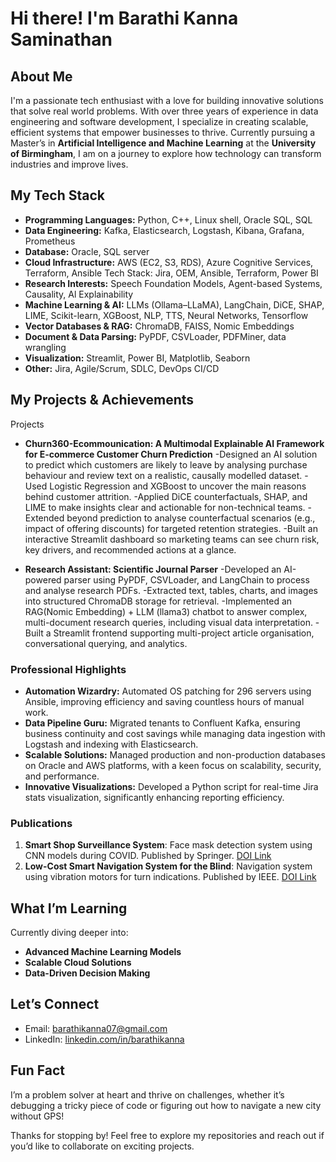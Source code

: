 # Hi there! I'm Barathi Kanna Saminathan

## About Me
I'm a passionate tech enthusiast with a love for building innovative solutions that solve real world problems. With over three years of experience in data engineering and software development, I specialize in creating scalable, efficient systems that empower businesses to thrive. Currently pursuing a Master’s in **Artificial Intelligence and Machine Learning** at the **University of Birmingham**, I am on a journey to explore how technology can transform industries and improve lives.

## My Tech Stack
- **Programming Languages:** Python, C++, Linux shell, Oracle SQL, SQL
- **Data Engineering:** Kafka, Elasticsearch, Logstash, Kibana, Grafana, Prometheus
- **Database:** Oracle, SQL server
- **Cloud Infrastructure:** AWS (EC2, S3, RDS), Azure Cognitive Services, Terraform, Ansible Tech Stack: Jira, OEM, Ansible, Terraform, Power BI
- **Research Interests:** Speech Foundation Models, Agent-based Systems, Causality, Al Explainability
- **Machine Learning & AI:** LLMs (Ollama–LLaMA), LangChain, DiCE, SHAP, LIME, Scikit-learn, XGBoost, NLP, TTS, Neural Networks, Tensorflow
- **Vector Databases & RAG:** ChromaDB, FAISS, Nomic Embeddings
- **Document & Data Parsing:** PyPDF, CSVLoader, PDFMiner, data wrangling
- **Visualization:** Streamlit, Power BI, Matplotlib, Seaborn
- **Other:** Jira, Agile/Scrum, SDLC, DevOps CI/CD


## My Projects & Achievements
Projects
- **Churn360-Ecommounication: A Multimodal Explainable AI Framework for E-commerce Customer Churn Prediction**
	-Designed an AI solution to predict which customers are likely to leave by analysing purchase behaviour and review text on a realistic, causally modelled dataset.
	-Used Logistic Regression and XGBoost to uncover the main reasons behind customer attrition.
	-Applied DiCE counterfactuals, SHAP, and LIME to make insights clear and actionable for non-technical teams.
	-Extended beyond prediction to analyse counterfactual scenarios (e.g., impact of offering discounts) for targeted retention strategies.
	-Built an interactive Streamlit dashboard so marketing teams can see churn risk, key drivers, and recommended actions at a glance.

- **Research Assistant: Scientific Journal Parser**
	-Developed an AI-powered parser using PyPDF, CSVLoader, and LangChain to process and analyse research PDFs.
	-Extracted text, tables, charts, and images into structured ChromaDB storage for retrieval.
	-Implemented an RAG(Nomic Embedding) + LLM (llama3) chatbot to answer complex, multi-document research queries, including visual data interpretation.
	-Built a Streamlit frontend supporting multi-project article organisation, conversational querying, and analytics.

### Professional Highlights
- **Automation Wizardry:** Automated OS patching for 296 servers using Ansible, improving efficiency and saving countless hours of manual work.
- **Data Pipeline Guru:** Migrated tenants to Confluent Kafka, ensuring business continuity and cost savings while managing data ingestion with Logstash and indexing with Elasticsearch.
- **Scalable Solutions:** Managed production and non-production databases on Oracle and AWS platforms, with a keen focus on scalability, security, and performance.
- **Innovative Visualizations:** Developed a Python script for real-time Jira stats visualization, significantly enhancing reporting efficiency.

### Publications
1. **Smart Shop Surveillance System**: Face mask detection system using CNN models during COVID. Published by Springer. [DOI Link](https://doi.org/10.1007/978-981-16-2422-3_55)
2. **Low-Cost Smart Navigation System for the Blind**: Navigation system using vibration motors for turn indications. Published by IEEE. [DOI Link](https://doi.org/10.1109/ICACCS51430.2021.9442056)

## What I’m Learning
Currently diving deeper into:
- **Advanced Machine Learning Models**
- **Scalable Cloud Solutions**
- **Data-Driven Decision Making**

## Let’s Connect
- Email: [barathikanna07@gmail.com](mailto:barathikanna07@gmail.com)
- LinkedIn: [linkedin.com/in/barathikanna](https://www.linkedin.com/in/barathikanna)

## Fun Fact
I’m a problem solver at heart and thrive on challenges, whether it’s debugging a tricky piece of code or figuring out how to navigate a new city without GPS!

Thanks for stopping by! Feel free to explore my repositories and reach out if you’d like to collaborate on exciting projects. 
